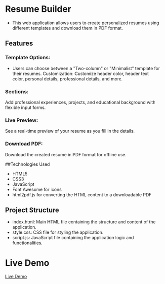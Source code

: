 # Resume Builder

* This web application allows users to create personalized resumes using different templates and download them in PDF format.

## Features
### Template Options: 
* Users can choose between a "Two-column" or "Minimalist" template for their resumes.
Customization: Customize header color, header text color, personal details, professional details, and more.
### Sections: 
Add professional experiences, projects, and educational background with flexible input forms.
### Live Preview:
 See a real-time preview of your resume as you fill in the details.
### Download PDF:
 Download the created resume in PDF format for offline use.

##Technologies Used

* HTML5
* CSS3
* JavaScript
* Font Awesome for icons
* html2pdf.js for converting the HTML content to a downloadable PDF

## Project Structure

* index.html: Main HTML file containing the structure and content of the application.
* style.css: CSS file for styling the application.
* script.js: JavaScript file containing the application logic and functionalities.

 # Live Demo
 
 [Live Demo](https://nikhitha5511.github.io/Resume-Project/)
